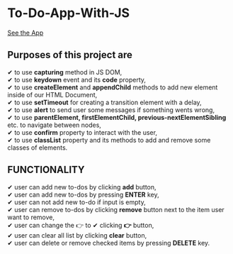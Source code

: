 # To-Do-App-With-JS

[See the App](https://emreozturanli.github.io/To-Do-App-With-JS/)

## Purposes of this project are

✔ to use <b>capturing</b> method in JS DOM,  <br>
✔ to use <b>keydown</b> event and its <b>code</b> property, <br>
✔ to use <b>createElement</b> and <b>appendChild</b> methods to add new element inside of our HTML Document, <br>
✔ to use <b>setTimeout</b> for creating a transition element with a delay, <br>
✔ to use <b>alert</b> to send user some messages if something wents wrong, <br>
✔ to use <b>parentElement, firstElementChild,  previous-nextElementSibling</b> etc. to navigate between nodes, <br>
✔ to use <b>confirm</b> property to interact with the user, <br>
✔ to use  <b>classList</b> property and its methods to add and remove some classes of elements. <br>

## FUNCTIONALITY

✔ user can add new to-dos by clicking <b>add</b> button, <br>
✔ user can add new to-dos by pressing <b>ENTER</b> key, <br>
✔ user can not  add new to-do if input is empty, <br>
✔ user can remove to-dos by clicking <b>remove</b> button next to the item user want to remove, <br>
✔ user can change the 👉 to ✔ clicking <b>👉</b> button, <br>
✔ user can clear all list by clicking <b>clear</b> button, <br>
✔ user can delete or remove checked items by pressing <b>DELETE</b> key. <br>
